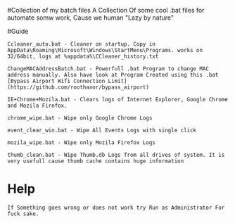 #Collection of my batch files
  A Collection Of some cool .bat files for automate somw work, Cause we human "Lazy by nature"

#Guide

    Ccleaner_auto.bat - Cleaner on startup. Copy in AppData\Roaming\Microsoft\Windows\StartMenu\Programs. works on 32/64bit, logs at %appdata%\CCleaner_history.txt
  
    ChangeMACAddressBatch.bat - Powerfull .bat Program to change MAC address manually. Also have look at Program Created using this .bat       [Bypass Airport Wifi Connection Limit](https://github.com/roothaxor/bypass_airport)
    
    IE+Chrome+Mozila.bat - Clears logs of Internet Explorer, Google Chrome and Mozila Firefox.
    
    chrome_wipe.bat - Wipe only Google Chrome Logs
    
    event_clear_win.bat - Wipe All Events Logs with single click
    
    mozila_wipe.bat - Wipe only Mozila Firefox Logs
    
    thumb_clean.bat - Wipe Thumb.db Logs from all drives of system. It is very usefull cause thumb cache contains huge information
    

# Help
    
    If Something goes wrong or does not work try Run as Administrator For fuck sake.
